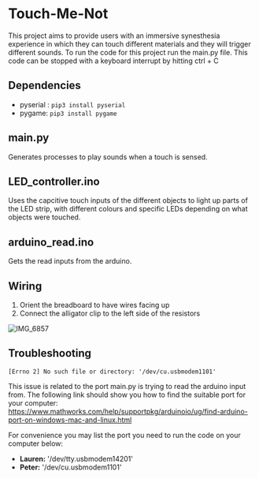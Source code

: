 # Touch-Me-Not
This project aims to provide users with an immersive synesthesia experience in which 
they can touch different materials and they will trigger different sounds. 
To run the code for this project run the main.py file. 
This code can be stopped with a keyboard interrupt by hitting ctrl + C
## Dependencies
- pyserial : ```pip3 install pyserial```
- pygame: ```pip3 install pygame```

## main.py
Generates processes to play sounds when a touch is sensed.

## LED_controller.ino
Uses the capcitive touch inputs of the different objects to light up parts of the LED strip, with different colours and specific LEDs depending on what objects were touched. 

## arduino_read.ino
Gets the read inputs from the arduino. 

## Wiring
1. Orient the breadboard to have wires facing up 
2. Connect the alligator clip to the left side of the resistors

![IMG_6857](https://user-images.githubusercontent.com/88118932/190286986-9709f1e9-f6db-4a0d-9529-1fef5aa7de49.jpg)


## Troubleshooting
```[Errno 2] No such file or directory: '/dev/cu.usbmodem1101'```

This issue is related to the port main.py is trying to read the arduino input from. 
The following link should show you how to find the suitable port for your computer: 
https://www.mathworks.com/help/supportpkg/arduinoio/ug/find-arduino-port-on-windows-mac-and-linux.html 

For convenience you may list the port you need to run the code on your computer below:
- **Lauren:** '/dev/tty.usbmodem14201'
- **Peter:** '/dev/cu.usbmodem1101'
